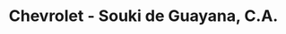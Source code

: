 ---
title: "Chevrolet - Souki de Guayana, C.A."
url: /ciudad-guayana-puerto-ordaz/chevrolet-souki-de-guayana-c-a/
shop: Autohaus
---